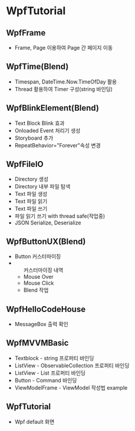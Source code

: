 # WpfTutorial
<h2>WpfFrame</h2>
<ul>
  <li>Frame, Page 이용하여 Page 간 페이지 이동</li>
</ul>
<h2>WpfTime(Blend)</h2>
<ul>
  <li>Timespan, DateTime.Now.TimeOfDay 활용</li>
  <li>Thread 활용하여 Timer 구성(string 바인딩)</li>
</ul>
<h2>WpfBlinkElement(Blend)</h2>
<ul>
  <li>Text Block Blink 효과</li>
  <li>Onloaded Event 처리기 생성</li>
  <li>Storyboard 추가</li>
  <li>RepeatBehavior="Forever"속성 변경</li>
</ul>
<h2>WpfFileIO</h2>
<ul>
  <li>Directory 생성</li>
  <li>Directory 내부 파일 탐색</li>
  <li>Text 파일 생성</li>
  <li>Text 파일 읽기</li>
  <li>Text 파일 쓰기</li>
  <li>파일 읽기 쓰기 with thread safe(작업중)</li>
  <li>JSON Serialize, Deserialize</li>
</ul>
<h2>WpfButtonUX(Blend)</h2>
<ul>
  <li>Button 커스터마이징</li>
  <li> <ul> 커스터마이징 내역 <li> Mouse Over </li> <li> Mouse Click </li> <li> Blend 작업 </li> </ul> </li>
</ul>
<h2>WpfHelloCodeHouse</h2>
<ul>
  <li>MessageBox 출력 확인</li>
</ul>
<h2>WpfMVVMBasic</h2>
<ul>
  <li>Textblock - string 프로퍼티 바인딩</li>
  <li>ListView - ObservableCollection<string> 프로퍼티 바인딩</li>
  <li>ListView - List<string> 프로퍼티 바인딩</li>
  <li>Button - Command 바인딩</li>
  <li>ViewModelFrame - ViewModel 작성법 example </li>
</ul>
<h2>WpfTutorial</h2>
<ul>
  <li>Wpf default 화면</li>
